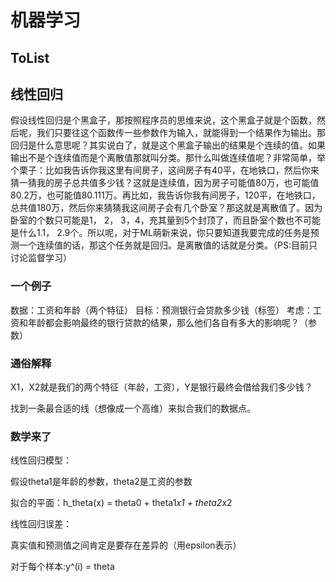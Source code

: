 # 机器学习

## ToList



## 线性回归

假设线性回归是个黑盒子，那按照程序员的思维来说，这个黑盒子就是个函数，然后呢，我们只要往这个函数传一些参数作为输入，就能得到一个结果作为输出。那回归是什么意思呢？其实说白了，就是这个黑盒子输出的结果是个连续的值。如果输出不是个连续值而是个离散值那就叫分类。那什么叫做连续值呢？非常简单，举个栗子：比如我告诉你我这里有间房子，这间房子有40平，在地铁口，然后你来猜一猜我的房子总共值多少钱？这就是连续值，因为房子可能值80万，也可能值80.2万，也可能值80.111万。再比如，我告诉你我有间房子，120平，在地铁口，总共值180万，然后你来猜猜我这间房子会有几个卧室？那这就是离散值了。因为卧室的个数只可能是1， 2， 3，4，充其量到5个封顶了，而且卧室个数也不可能是什么1.1， 2.9个。所以呢，对于ML萌新来说，你只要知道我要完成的任务是预测一个连续值的话，那这个任务就是回归。是离散值的话就是分类。（PS:目前只讨论监督学习）


### 一个例子
数据：工资和年龄（两个特征）
目标：预测银行会贷款多少钱（标签）
考虑：工资和年龄都会影响最终的银行贷款的结果，那么他们各自有多大的影响呢？（参数）


### 通俗解释

X1，X2就是我们的两个特征（年龄，工资），Y是银行最终会借给我们多少钱？

找到一条最合适的线（想像成一个高维）来拟合我们的数据点。


### 数学来了

线性回归模型：

假设theta1是年龄的参数，theta2是工资的参数

拟合的平面：h_theta(x) = theta0 + theta1*x1 + theta2*x2

线性回归误差：

真实值和预测值之间肯定是要存在差异的（用epsilon表示）

对于每个样本:y^(i) = theta



